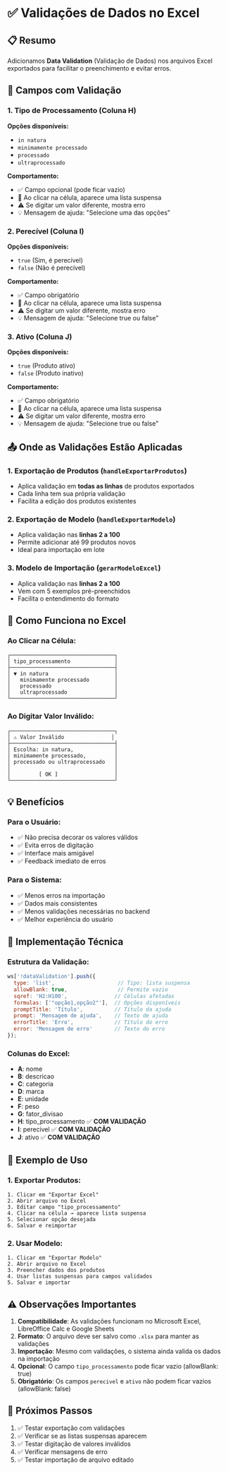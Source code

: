 # ✅ Validações de Dados no Excel

## 📋 Resumo

Adicionamos **Data Validation** (Validação de Dados) nos arquivos Excel exportados para facilitar o preenchimento e evitar erros.

## 🎯 Campos com Validação

### 1. Tipo de Processamento (Coluna H)
**Opções disponíveis:**
- `in natura`
- `minimamente processado`
- `processado`
- `ultraprocessado`

**Comportamento:**
- ✅ Campo opcional (pode ficar vazio)
- 📝 Ao clicar na célula, aparece uma lista suspensa
- ⚠️ Se digitar um valor diferente, mostra erro
- 💡 Mensagem de ajuda: "Selecione uma das opções"

### 2. Perecível (Coluna I)
**Opções disponíveis:**
- `true` (Sim, é perecível)
- `false` (Não é perecível)

**Comportamento:**
- ✅ Campo obrigatório
- 📝 Ao clicar na célula, aparece uma lista suspensa
- ⚠️ Se digitar um valor diferente, mostra erro
- 💡 Mensagem de ajuda: "Selecione true ou false"

### 3. Ativo (Coluna J)
**Opções disponíveis:**
- `true` (Produto ativo)
- `false` (Produto inativo)

**Comportamento:**
- ✅ Campo obrigatório
- 📝 Ao clicar na célula, aparece uma lista suspensa
- ⚠️ Se digitar um valor diferente, mostra erro
- 💡 Mensagem de ajuda: "Selecione true ou false"

## 📤 Onde as Validações Estão Aplicadas

### 1. Exportação de Produtos (`handleExportarProdutos`)
- Aplica validação em **todas as linhas** de produtos exportados
- Cada linha tem sua própria validação
- Facilita a edição dos produtos existentes

### 2. Exportação de Modelo (`handleExportarModelo`)
- Aplica validação nas **linhas 2 a 100**
- Permite adicionar até 99 produtos novos
- Ideal para importação em lote

### 3. Modelo de Importação (`gerarModeloExcel`)
- Aplica validação nas **linhas 2 a 100**
- Vem com 5 exemplos pré-preenchidos
- Facilita o entendimento do formato

## 🎨 Como Funciona no Excel

### Ao Clicar na Célula:
```
┌─────────────────────────────────┐
│ tipo_processamento              │
├─────────────────────────────────┤
│ ▼ in natura                     │
│   minimamente processado        │
│   processado                    │
│   ultraprocessado               │
└─────────────────────────────────┘
```

### Ao Digitar Valor Inválido:
```
┌─────────────────────────────────┐
│ ⚠️ Valor Inválido               │
├─────────────────────────────────┤
│ Escolha: in natura,             │
│ minimamente processado,         │
│ processado ou ultraprocessado   │
│                                 │
│         [ OK ]                  │
└─────────────────────────────────┘
```

## 💡 Benefícios

### Para o Usuário:
- ✅ Não precisa decorar os valores válidos
- ✅ Evita erros de digitação
- ✅ Interface mais amigável
- ✅ Feedback imediato de erros

### Para o Sistema:
- ✅ Menos erros na importação
- ✅ Dados mais consistentes
- ✅ Menos validações necessárias no backend
- ✅ Melhor experiência do usuário

## 🔧 Implementação Técnica

### Estrutura da Validação:
```javascript
ws['!dataValidation'].push({
  type: 'list',                    // Tipo: lista suspensa
  allowBlank: true,                // Permite vazio
  sqref: 'H2:H100',               // Células afetadas
  formulas: ['"opção1,opção2"'],  // Opções disponíveis
  promptTitle: 'Título',          // Título da ajuda
  prompt: 'Mensagem de ajuda',    // Texto de ajuda
  errorTitle: 'Erro',             // Título do erro
  error: 'Mensagem de erro'       // Texto do erro
});
```

### Colunas do Excel:
- **A**: nome
- **B**: descricao
- **C**: categoria
- **D**: marca
- **E**: unidade
- **F**: peso
- **G**: fator_divisao
- **H**: tipo_processamento ✅ **COM VALIDAÇÃO**
- **I**: perecivel ✅ **COM VALIDAÇÃO**
- **J**: ativo ✅ **COM VALIDAÇÃO**

## 📝 Exemplo de Uso

### 1. Exportar Produtos:
```
1. Clicar em "Exportar Excel"
2. Abrir arquivo no Excel
3. Editar campo "tipo_processamento"
4. Clicar na célula → aparece lista suspensa
5. Selecionar opção desejada
6. Salvar e reimportar
```

### 2. Usar Modelo:
```
1. Clicar em "Exportar Modelo"
2. Abrir arquivo no Excel
3. Preencher dados dos produtos
4. Usar listas suspensas para campos validados
5. Salvar e importar
```

## ⚠️ Observações Importantes

1. **Compatibilidade**: As validações funcionam no Microsoft Excel, LibreOffice Calc e Google Sheets
2. **Formato**: O arquivo deve ser salvo como `.xlsx` para manter as validações
3. **Importação**: Mesmo com validações, o sistema ainda valida os dados na importação
4. **Opcional**: O campo `tipo_processamento` pode ficar vazio (allowBlank: true)
5. **Obrigatório**: Os campos `perecivel` e `ativo` não podem ficar vazios (allowBlank: false)

## 🎯 Próximos Passos

1. ✅ Testar exportação com validações
2. ✅ Verificar se as listas suspensas aparecem
3. ✅ Testar digitação de valores inválidos
4. ✅ Verificar mensagens de erro
5. ✅ Testar importação de arquivo editado
